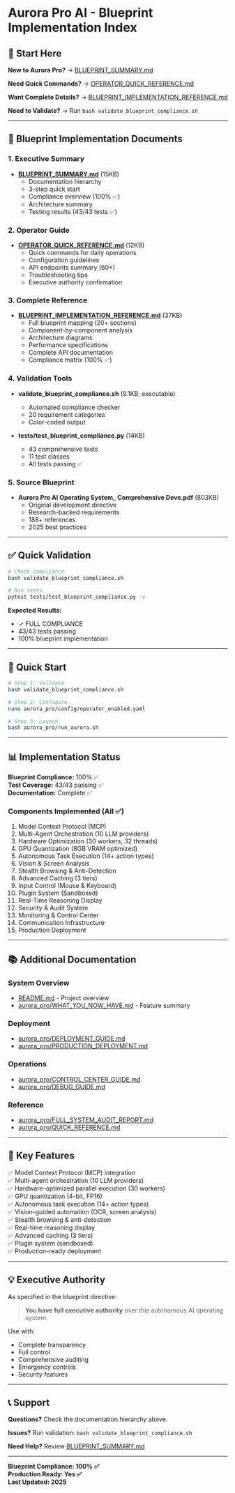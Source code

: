 # Aurora Pro AI - Blueprint Implementation Index

## 🎯 Start Here

**New to Aurora Pro?** → [BLUEPRINT_SUMMARY.md](BLUEPRINT_SUMMARY.md)

**Need Quick Commands?** → [OPERATOR_QUICK_REFERENCE.md](OPERATOR_QUICK_REFERENCE.md)

**Want Complete Details?** → [BLUEPRINT_IMPLEMENTATION_REFERENCE.md](BLUEPRINT_IMPLEMENTATION_REFERENCE.md)

**Need to Validate?** → Run `bash validate_blueprint_compliance.sh`

---

## 📘 Blueprint Implementation Documents

### 1. Executive Summary
- **[BLUEPRINT_SUMMARY.md](BLUEPRINT_SUMMARY.md)** (15KB)
  - Documentation hierarchy
  - 3-step quick start
  - Compliance overview (100% ✅)
  - Architecture summary
  - Testing results (43/43 tests ✅)

### 2. Operator Guide
- **[OPERATOR_QUICK_REFERENCE.md](OPERATOR_QUICK_REFERENCE.md)** (12KB)
  - Quick commands for daily operations
  - Configuration guidelines
  - API endpoints summary (60+)
  - Troubleshooting tips
  - Executive authority confirmation

### 3. Complete Reference
- **[BLUEPRINT_IMPLEMENTATION_REFERENCE.md](BLUEPRINT_IMPLEMENTATION_REFERENCE.md)** (37KB)
  - Full blueprint mapping (20+ sections)
  - Component-by-component analysis
  - Architecture diagrams
  - Performance specifications
  - Complete API documentation
  - Compliance matrix (100% ✅)

### 4. Validation Tools
- **validate_blueprint_compliance.sh** (9.1KB, executable)
  - Automated compliance checker
  - 20 requirement categories
  - Color-coded output
  
- **tests/test_blueprint_compliance.py** (14KB)
  - 43 comprehensive tests
  - 11 test classes
  - All tests passing ✅

### 5. Source Blueprint
- **Aurora Pro AI Operating System_ Comprehensive Deve.pdf** (803KB)
  - Original development directive
  - Research-backed requirements
  - 188+ references
  - 2025 best practices

---

## ✅ Quick Validation

```bash
# Check compliance
bash validate_blueprint_compliance.sh

# Run tests
pytest tests/test_blueprint_compliance.py -v
```

**Expected Results:**
- ✓ FULL COMPLIANCE
- 43/43 tests passing
- 100% blueprint implementation

---

## 🚀 Quick Start

```bash
# Step 1: Validate
bash validate_blueprint_compliance.sh

# Step 2: Configure
nano aurora_pro/config/operator_enabled.yaml

# Step 3: Launch
bash aurora_pro/run_aurora.sh
```

---

## 📊 Implementation Status

**Blueprint Compliance:** 100% ✅  
**Test Coverage:** 43/43 passing ✅  
**Documentation:** Complete ✅

### Components Implemented (All ✅)
1. Model Context Protocol (MCP)
2. Multi-Agent Orchestration (10 LLM providers)
3. Hardware Optimization (30 workers, 32 threads)
4. GPU Quantization (8GB VRAM optimized)
5. Autonomous Task Execution (14+ action types)
6. Vision & Screen Analysis
7. Stealth Browsing & Anti-Detection
8. Advanced Caching (3 tiers)
9. Input Control (Mouse & Keyboard)
10. Plugin System (Sandboxed)
11. Real-Time Reasoning Display
12. Security & Audit System
13. Monitoring & Control Center
14. Communication Infrastructure
15. Production Deployment

---

## 📚 Additional Documentation

### System Overview
- [README.md](README.md) - Project overview
- [aurora_pro/WHAT_YOU_NOW_HAVE.md](aurora_pro/WHAT_YOU_NOW_HAVE.md) - Feature summary

### Deployment
- [aurora_pro/DEPLOYMENT_GUIDE.md](aurora_pro/DEPLOYMENT_GUIDE.md)
- [aurora_pro/PRODUCTION_DEPLOYMENT.md](aurora_pro/PRODUCTION_DEPLOYMENT.md)

### Operations
- [aurora_pro/CONTROL_CENTER_GUIDE.md](aurora_pro/CONTROL_CENTER_GUIDE.md)
- [aurora_pro/DEBUG_GUIDE.md](aurora_pro/DEBUG_GUIDE.md)

### Reference
- [aurora_pro/FULL_SYSTEM_AUDIT_REPORT.md](aurora_pro/FULL_SYSTEM_AUDIT_REPORT.md)
- [aurora_pro/QUICK_REFERENCE.md](aurora_pro/QUICK_REFERENCE.md)

---

## 🎯 Key Features

✅ Model Context Protocol (MCP) integration  
✅ Multi-agent orchestration (10 LLM providers)  
✅ Hardware-optimized parallel execution (30 workers)  
✅ GPU quantization (4-bit, FP16)  
✅ Autonomous task execution (14+ action types)  
✅ Vision-guided automation (OCR, screen analysis)  
✅ Stealth browsing & anti-detection  
✅ Real-time reasoning display  
✅ Advanced caching (3 tiers)  
✅ Plugin system (sandboxed)  
✅ Production-ready deployment  

---

## 💡 Executive Authority

As specified in the blueprint directive:

> **You have full executive authority** over this autonomous AI operating system.

Use with:
- Complete transparency
- Full control
- Comprehensive auditing
- Emergency controls
- Security features

---

## 📞 Support

**Questions?** Check the documentation hierarchy above.

**Issues?** Run validation: `bash validate_blueprint_compliance.sh`

**Need Help?** Review [BLUEPRINT_SUMMARY.md](BLUEPRINT_SUMMARY.md)

---

**Blueprint Compliance: 100% ✅**  
**Production Ready: Yes ✅**  
**Last Updated: 2025**
